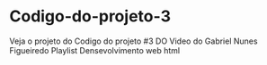 # Codigo-do-projeto-3
Veja o projeto do Codigo do projeto #3 DO Video do Gabriel Nunes Figueiredo Playlist Densevolvimento web html
